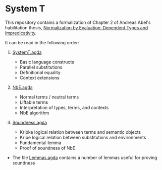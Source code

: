 # System T

This repository contains a formalization of Chapter 2 of Andreas Abel's habilitation thesis,
[Normalization by Evaluation: Dependent Types and Impredicativity](https://www.cse.chalmers.se/~abela/habil.pdf).

It can be read in the following order:

1) [SystemT.agda](./SystemT.agda)
    * Basic language constructs
    * Parallel substitutions
    * Definitional equality
    * Context extensions

2) [NbE.agda](./NbE.agda)
    * Normal terms / neutral terms
    * Liftable terms
    * Interpretation of types, terms, and contexts
    * NbE algorithm

3) [Soundness.agda](./Soundness.agda)
    * Kripke logical relation between terms and semantic objects
    * Kripe logical relation between substitutions and environments
    * Fundamental lemma
    * Proof of soundness of NbE
    
* The file [Lemmas.agda](./Lemmas.agda) contains a number of lemmas useful for proving soundness
